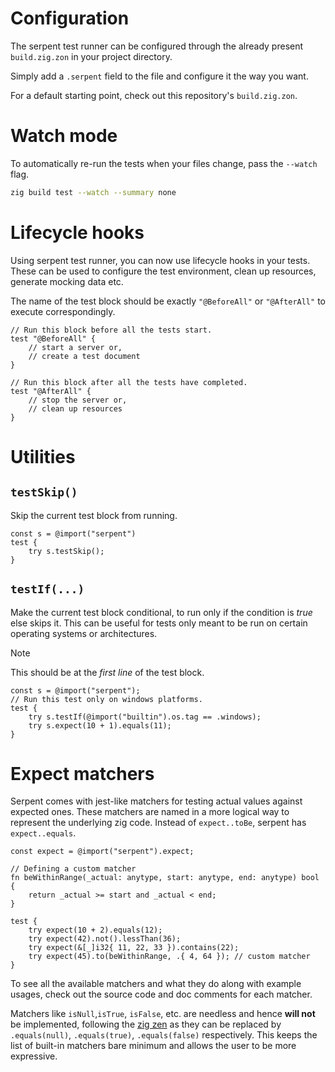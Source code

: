 # Configuration

The serpent test runner can be configured through the already present `build.zig.zon` in your project directory.

Simply add a `.serpent` field to the file and configure it the way you want.

For a default starting point, check out this repository's `build.zig.zon`.

# Watch mode

To automatically re-run the tests when your files change, pass the `--watch` flag.

```bash
zig build test --watch --summary none
```

# Lifecycle hooks

Using serpent test runner, you can now use lifecycle hooks in your tests. These can be used to configure the test environment, clean up resources, generate mocking data etc.

The name of the test block should be exactly `"@BeforeAll"` or `"@AfterAll"` to execute correspondingly.

```zig
// Run this block before all the tests start.
test "@BeforeAll" {
    // start a server or,
    // create a test document
}

// Run this block after all the tests have completed.
test "@AfterAll" {
    // stop the server or,
    // clean up resources
}
```

# Utilities

## `testSkip()`

Skip the current test block from running.

```zig
const s = @import("serpent")
test {
    try s.testSkip();
}
```

## `testIf(...)`

Make the current test block conditional, to run only if the condition is *true* else skips it.
This can be useful for tests only meant to be run on certain operating systems or architectures.

> [!NOTE]
> This should be at the *first line* of the test block.

```zig
const s = @import("serpent");
// Run this test only on windows platforms.
test {
    try s.testIf(@import("builtin").os.tag == .windows);
    try s.expect(10 + 1).equals(11);
}
```

# Expect matchers

Serpent comes with jest-like matchers for testing actual values against expected ones. These matchers are named in a more logical way to represent the underlying zig code. Instead of `expect..toBe`, serpent has `expect..equals`.

```zig
const expect = @import("serpent").expect;

// Defining a custom matcher
fn beWithinRange(_actual: anytype, start: anytype, end: anytype) bool {
    return _actual >= start and _actual < end;
}

test {
    try expect(10 + 2).equals(12);
    try expect(42).not().lessThan(36);
    try expect(&[_]i32{ 11, 22, 33 }).contains(22);
    try expect(45).to(beWithinRange, .{ 4, 64 }); // custom matcher
}
```

To see all the available matchers and what they do along with example usages, check out the source code and doc comments for each matcher.

Matchers like `isNull`,`isTrue`, `isFalse`, etc. are needless and hence **will not** be implemented, following the [zig zen](https://ziglang.org/documentation/master/#Zen) as they can be replaced by `.equals(null)`, `.equals(true)`, `.equals(false)` respectively. This keeps the list of built-in matchers bare minimum and allows the user to be more expressive.

